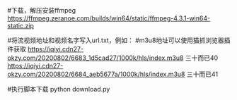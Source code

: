 #下载，解压安装ffmpeg
https://ffmpeg.zeranoe.com/builds/win64/static/ffmpeg-4.3.1-win64-static.zip

#将流视频地址和视频名字写入url.txt，例如：
#m3u8地址可以使用猫抓浏览器插件获取
https://iqiyi.cdn27-okzy.com/20200802/6683_1d5cad27/1000k/hls/index.m3u8 三十而已40
https://iqiyi.cdn27-okzy.com/20200802/6684_aeb5677a/1000k/hls/index.m3u8 三十而已41


#执行脚本下载
python download.py
